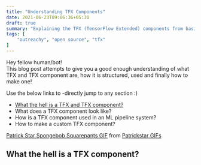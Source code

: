 ```yaml
---
title: "Understanding TFX Components"
date: 2021-06-23T09:06:36+05:30
draft: true
summary: "Explaining the TFX (TensorFlow Extended) components from basics"
tags: [
    "outreachy", "open source", "tfx"
]
---
```


Hey fellow human/bot!\
This blog post attempts to give you a good enough understanding of what TFX and TFX component are, how it is structured, used and finally how to make one!

Use the below links to -directly jump to any section :)
- [What the hell is a TFX and TFX component?](#what-the-hell-is-a-tfx-component)
- What does a TFX component look like?
- How is a TFX component used in an ML pipeline system?
- How to make a custom TFX component?

<div class="tenor-gif-embed" data-postid="13169052" data-share-method="host" data-width="50%" data-aspect-ratio="0.9375"><a href="https://tenor.com/view/patrick-star-spongebob-squarepants-wow-mindblown-gif-13169052">Patrick Star Spongebob Squarepants GIF</a> from <a href="https://tenor.com/search/patrickstar-gifs">Patrickstar GIFs</a></div><script type="text/javascript" async src="https://tenor.com/embed.js"></script>

## What the hell is a TFX component?
